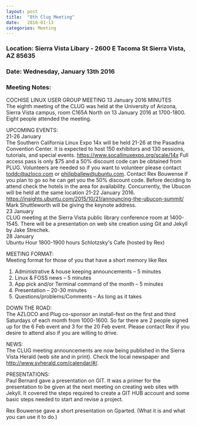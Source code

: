 ```yaml
---
layout: post
title:  "8th Clug Meeting"
date:   2016-01-13
categories: Meeting
---
```

### Location: Sierra Vista Libary - 2600 E Tacoma St Sierra Vista, AZ 85635

### Date: Wednesday, January 13th 2016

### Meeting Notes:
COCHISE LINUX USER GROUP MEETING 13 January 2016 MINUTES  
The eighth meeting of the CLUG was held at the University of Arizona, Sierra Vista campus, room C165A North on 13 January 2016 at 1700-1800.  Eight people attended the meeting.  
  
UPCOMING EVENTS:  
21-26 January  
The Southern California Linux Expo 14x will be held 21-26 at the Pasadina Convention Center. It is expected to host 150 exhibitors and 130 sessions, tutorials, and special events. https://www.socallinuxexpo.org/scale/14x Full access pass is only $75 and a 50% discount code can be obtained from PLUG. Volunteers are needed so if you want to volunteer please contact toddc@azloco.com or philipballew@ubuntu.com.  Contact Rex Bouwense if you plan to go so he can get you the 50% discount code.  Before deciding to attend check the hotels in the area for availability.
Concurrently, the Ubucon will be held at the same location 21-22 January 2016. https://insights.ubuntu.com/2015/10/21/announcing-the-ubucon-summit/ Mark Shuttleworth will be giving the keynote address.  
23 January  
CLUG meeting at the Sierra Vista public library conference room at 1400-1545.  There will be a presentation on web site creation using Git and Jekyll by Jake Strechek.  
28 January  
Ubuntu Hour 1800-1900 hours  Schlotzsky's Cafe (hosted by Rex)  
  
MEETING FORMAT:  
Meeting format for those of you that have a short memory like Rex  
1. Administrative & house keeping announcements – 5 minutes  
2. Linux & FOSS news – 5 minutes  
3. App pick and/or Terminal command of the month – 5 minutes  
4. Presentation – 20-30 minutes  
5. Questions/problems/Comments – As long as it takes  
  
DOWN THE ROAD:  
The AZLOCO and Plug co-sponsor an install-fest on the first and third Saturdays of each month from 1000-1600.  So far there are 2 people signed up for the 6 Feb event and 3 for the 20 Feb event.  Please contact Rex if you desire to attend also if you are willing to drive.  
  
NEWS:  
The CLUG meeting announcements are now being published in the Sierra Vista Herald (web site and in print).  Check the local newspaper and http://www.svherald.com/calendar/#/.  

PRESENTATIONS:  
Paul Bernard gave a presentation on GIT.  It was a primer for the presentation to be given at the next meeting on creating web sites with Jekyll. It covered the steps required to create a GIT HUB account and some basic steps needed to start and revise a project.  

Rex Bouwense gave a short presentation on Gparted. (What it is and what you can use it to do.)  
